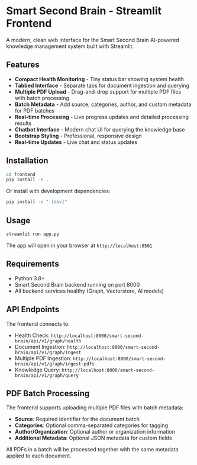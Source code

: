 # Smart Second Brain - Streamlit Frontend

A modern, clean web interface for the Smart Second Brain AI-powered knowledge management system built with Streamlit.

## Features

- **Compact Health Monitoring** - Tiny status bar showing system health
- **Tabbed Interface** - Separate tabs for document ingestion and querying
- **Multiple PDF Upload** - Drag-and-drop support for multiple PDF files with batch processing
- **Batch Metadata** - Add source, categories, author, and custom metadata for PDF batches
- **Real-time Processing** - Live progress updates and detailed processing results
- **Chatbot Interface** - Modern chat UI for querying the knowledge base
- **Bootstrap Styling** - Professional, responsive design
- **Real-time Updates** - Live chat and status updates

## Installation

```bash
cd frontend
pip install -e .
```

Or install with development dependencies:

```bash
pip install -e ".[dev]"
```

## Usage

```bash
streamlit run app.py
```

The app will open in your browser at `http://localhost:8501`

## Requirements

- Python 3.8+
- Smart Second Brain backend running on port 8000
- All backend services healthy (Graph, Vectorstore, AI models)

## API Endpoints

The frontend connects to:
- Health Check: `http://localhost:8000/smart-second-brain/api/v1/graph/health`
- Document Ingestion: `http://localhost:8000/smart-second-brain/api/v1/graph/ingest`
- Multiple PDF Ingestion: `http://localhost:8000/smart-second-brain/api/v1/graph/ingest-pdfs`
- Knowledge Query: `http://localhost:8000/smart-second-brain/api/v1/graph/query`

## PDF Batch Processing

The frontend supports uploading multiple PDF files with batch metadata:

- **Source**: Required identifier for the document batch
- **Categories**: Optional comma-separated categories for tagging
- **Author/Organization**: Optional author or organization information
- **Additional Metadata**: Optional JSON metadata for custom fields

All PDFs in a batch will be processed together with the same metadata applied to each document.
